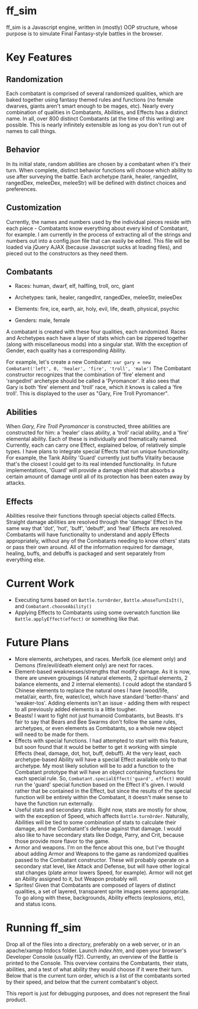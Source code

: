 ff_sim
======

ff_sim is a Javascript engine, written in (mostly) OOP structure, whose purpose is to simulate Final Fantasy-style battles in the browser.

Key Features
============

Randomization
-------------
 
Each combatant is comprised of several randomized qualities, which are baked together using fantasy themed rules and functions (no female dwarves, giants aren't smart enough to be mages, etc). Nearly every combination of qualities in Combatants, Abilities, and Effects has a distinct name. In all, over 800 distinct Combatants (at the time of this writing) are possible. This is nearly infinitely extensible as long as you don't run out of names to call things. 
 
Behavior
--------

In its initial state, random abilities are chosen by a combatant when it's their turn. When complete, distinct behavior functions will choose which ability to use after surveying the battle. Each archetype (tank, healer, rangedInt, rangedDex, meleeDex, meleeStr) will be defined with distinct choices and preferences.

Customization
-------------

Currently, the names and numbers used by the individual pieces reside with each piece - Combatants know everything about every kind of Combatant, for example. I am currently in the process of extracting all of the strings and numbers out into a config.json file that can easily be edited. This file will be loaded via jQuery AJAX (because Javascript sucks at loading files), and pieced out to the constructors as they need them.

Combatants
----------

 * Races: human, dwarf, elf, halfling, troll, orc, giant
 
 * Archetypes: tank, healer, rangedInt, rangedDex, meleeStr, meleeDex
 
 * Elements: fire, ice, earth, air, holy, evil, life, death, physical, psychic
 
 * Genders: male, female
 
A combatant is created with these four qualities, each randomized. Races and Archetypes each have a layer of stats which can be zippered together (along with miscellaneous mods) into a singular stat. With the exception of Gender, each quality has a corresponding Ability. 

For example, let's create a new Combatant: `var gary = new Combatant('left', 0, 'healer', 'fire', 'troll', 'male')` The Combatant constructor recognizes that the combination of 'fire' element and 'rangedInt' archetype should be called a 'Pyromancer'. It also sees that Gary is both 'fire' element and 'troll' race, which it knows is called a 'fire troll'. This is displayed to the user as "Gary, Fire Troll Pyromancer".

Abilities
---------

When _Gary, Fire Troll Pyromancer_ is constructed, three abilities are constructed for him: a 'healer' class ability, a 'troll' racial ability, and a 'fire' elemental ability. Each of these is individually and thematically named. Currently, each can carry one Effect, explained below, of relatively simple types. I have plans to integrate special Effects that run unique functionality. For example, the Tank Ability 'Guard' currently just buffs Vitality because that's the closest I could get to its real intended functionality. In future implementations, 'Guard' will provide a damage shield that absorbs a certain amount of damage until all of its protection has been eaten away by attacks.

Effects
-------

Abilities resolve their functions through special objects called Effects. Straight damage abilities are resolved through the 'damage' Effect in the same way that 'dot', 'hot', 'buff', 'debuff', and 'heal' Effects are resolved. Combatants will have functionality to understand and apply Effects appropriately, without any of the Combatants needing to know others' stats or pass their own around. All of the information required for damage, healing, buffs, and debuffs is packaged and sent separately from everything else. 

Current Work
============

 * Executing turns based on `Battle.turnOrder`, `Battle.whoseTurnIsIt()`, and `Combatant.chooseAbility()`
 * Applying Effects to Combatants using some overwatch function like `Battle.applyEffect(effect)` or something like that.

Future Plans
============

 * More elements, archetypes, and races. Merfolk (ice element only) and Demons (fire/evil/death element only) are next for races.
 * Element-based weaknesses/strengths that modify damage. As it is now, there are uneven groupings (4 natural elements, 2 spiritual elements, 2 balance elements, and 2 internal elements). I could adopt the standard 5 Chinese elements to replace the natural ones I have (wood/life, metal/air, earth, fire, water/ice), which have standard 'better-thans' and 'weaker-tos'. Adding elements isn't an issue - adding them with respect to all previously added elements is a little tougher.
 * Beasts! I want to fight not just humanoid Combatants, but Beasts. It's fair to say that Bears and Bee Swarms don't follow the same rules, archetypes, or even elements as Combatants, so a whole new object will need to be made for them.
 * Effects with special functions. I had attempted to start with this feature, but soon found that it would be better to get it working with simple Effects (heal, damage, dot, hot, buff, debuff). At the very least, each archetype-based Ability will have a special Effect available only to that archetype. My most likely solution will be to add a function to the Combatant prototype that will have an object containing functions for each special rule. So, `Combatant.specialEffect('guard', effect)` would run the 'guard' special function based on the Effect it's given. I would rather that be contained in the Effect, but since the results of the special function will be entirely within the Combatant, it doesn't make sense to have the function run externally.
 * Useful stats and secondary stats. Right now, stats are mostly for show, with the exception of Speed, which affects `Battle.turnOrder`. Naturally, Abilities will be tied to some combination of stats to calculate their damage, and the Combatant's defense against that damage. I would also like to have secondary stats like Dodge, Parry, and Crit, because those provide more flavor to the game.
 * Armor and weapons. I'm on the fence about this one, but I've thought about adding Armor and Weapons to the game as randomized qualities passed to the Combatant constructor. These will probably operate on a secondary stat level, like Attack and Defense, but will have other logical stat changes (plate armor lowers Speed, for example). Armor will not get an Ability assigned to it, but Weapon probably will.
 * Sprites! Given that Combatants are composed of layers of distinct qualities, a set of layered, transparent sprite images seems appropriate. To go along with these, backgrounds, Ability effects (explosions, etc), and status icons. 

Running ff_sim
==============

Drop all of the files into a directory, preferably on a web server, or in an apache/xampp htdocs folder. Launch _index.htm_, and open your browser's Developer Console (usually f12). Currently, an overview of the Battle is printed to the Console. This overview contains the Combatants, their stats, abilities, and a test of what ability they would choose if it were their turn. Below that is the current turn order, which is a list of the combatants sorted by their speed, and below that the current combatant's object.

This report is just for debugging purposes, and does not represent the final product.
